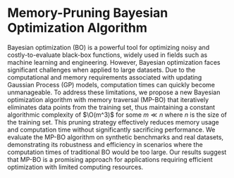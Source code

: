 # Memory-Pruning Bayesian Optimization Algorithm

Bayesian optimization (BO) is a powerful tool for optimizing noisy and costly-to-evaluate black-box functions, widely used in fields such as machine learning and engineering. However, Bayesian optimization faces significant challenges when applied to large datasets. Due to the computational and memory requirements associated with updating Gaussian Process (GP) models, computation times can quickly become unmanageable. To address these limitations, we propose a new Bayesian optimization algorithm with memory traversal (MP-BO) that iteratively eliminates data points from the training set, thus maintaining a constant algorithmic complexity of $\O(m^3)$ for some $m\ll n$ where $n$ is the size of the training set. This pruning strategy effectively reduces memory usage and computation time without significantly sacrificing performance. We evaluate the MP-BO algorithm on synthetic benchmarks and real datasets, demonstrating its robustness and efficiency in scenarios where the computation times of traditional BO would be too large. Our results suggest that MP-BO is a promising approach for applications requiring efficient optimization with limited computing resources.
